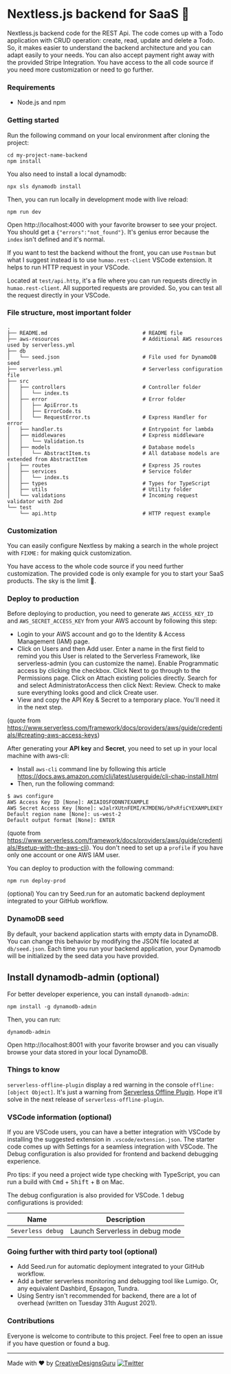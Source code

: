 # Nextless.js backend for SaaS 🚀

Nextless.js backend code for the REST Api. The code comes up with a Todo application with CRUD operation: create, read, update and delete a Todo. So, it makes easier to understand the backend architecture and you can adapt easily to your needs. You can also accept payment right away with the provided Stripe Integration. You have access to the all code source if you need more customization or need to go further.

### Requirements

- Node.js and npm

### Getting started

Run the following command on your local environment after cloning the project:

```
cd my-project-name-backend
npm install
```

You also need to install a local dynamodb:

```
npx sls dynamodb install
```

Then, you can run locally in development mode with live reload:

```
npm run dev
```

Open http://localhost:4000 with your favorite browser to see your project. You should get a `{"errors":"not_found"}`. It's genius error because the `index` isn't defined and it's normal.

If you want to test the backend without the front, you can use `Postman` but what I suggest instead is to use `humao.rest-client` VSCode extension. It helps to run HTTP request in your VSCode.

Located at `test/api.http`, it's a file where you can run requests directly in `humao.rest-client`. All supported requests are provided. So, you can test all the request directly in your VSCode.

### File structure, most important folder

```
.
├── README.md                               # README file
├── aws-resources                           # Additional AWS resources used by serverless.yml
├── db
│   └── seed.json                           # File used for DynamoDB seed
├── serverless.yml                          # Serverless configuration file
├── src
│   ├── controllers                         # Controller folder
│   │   └── index.ts
│   ├── error                               # Error folder
│   │   ├── ApiError.ts
│   │   ├── ErrorCode.ts
│   │   └── RequestError.ts                 # Express Handler for error
│   ├── handler.ts                          # Entrypoint for lambda
│   ├── middlewares                         # Express middleware
│   │   └── Validation.ts
│   ├── models                              # Database models
│   │   └── AbstractItem.ts                 # All database models are extended from AbstractItem
│   ├── routes                              # Express JS routes
│   ├── services                            # Service folder
│   │   └── index.ts
│   ├── types                               # Types for TypeScript
│   ├── utils                               # Utility folder
│   └── validations                         # Incoming request validator with Zod
└── test
    └── api.http                            # HTTP request example
```

### Customization

You can easily configure Nextless by making a search in the whole project with `FIXME:` for making quick customization.

You have access to the whole code source if you need further customization. The provided code is only example for you to start your SaaS products. The sky is the limit 🚀.

### Deploy to production

Before deploying to production, you need to generate `AWS_ACCESS_KEY_ID` and `AWS_SECRET_ACCESS_KEY` from your AWS account by following this step:

- Login to your AWS account and go to the Identity & Access Management (IAM) page.
- Click on Users and then Add user. Enter a name in the first field to remind you this User is related to the Serverless Framework, like serverless-admin (you can customize the name). Enable Programmatic access by clicking the checkbox. Click Next to go through to the Permissions page. Click on Attach existing policies directly. Search for and select AdministratorAccess then click Next: Review. Check to make sure everything looks good and click Create user.
- View and copy the API Key & Secret to a temporary place. You'll need it in the next step.

(quote from https://www.serverless.com/framework/docs/providers/aws/guide/credentials/#creating-aws-access-keys)

After generating your **API key** and **Secret**, you need to set up in your local machine with aws-cli:

- Install `aws-cli` command line by following this article https://docs.aws.amazon.com/cli/latest/userguide/cli-chap-install.html
- Then, run the following command:

```
$ aws configure
AWS Access Key ID [None]: AKIAIOSFODNN7EXAMPLE
AWS Secret Access Key [None]: wJalrXUtnFEMI/K7MDENG/bPxRfiCYEXAMPLEKEY
Default region name [None]: us-west-2
Default output format [None]: ENTER
```

(quote from https://www.serverless.com/framework/docs/providers/aws/guide/credentials/#setup-with-the-aws-cli). You don't need to set up a `profile` if you have only one account or one AWS IAM user.

You can deploy to production with the following command:

```
npm run deploy-prod
```

(optional) You can try Seed.run for an automatic backend deployment integrated to your GitHub workflow.

### DynamoDB seed

By default, your backend application starts with empty data in DynamoDB. You can change this behavior by modifying the JSON file located at `db/seed.json`. Each time you run your backend application, your Dynamodb will be initialized by the seed data you have provided.

## Install dynamodb-admin (optional)

For better developer experience, you can install `dynamodb-admin`:

```
npm install -g dynamodb-admin
```

Then, you can run:

```
dynamodb-admin
```

Open http://localhost:8001 with your favorite browser and you can visually browse your data stored in your local DynamoDB.

### Things to know

`serverless-offline-plugin` display a red warning in the console `offline: [object Object]`. It's just a warning from [Serverless Offline Plugin](https://github.com/dherault/serverless-offline/blob/b39e8cf23592ad8bca568566e10c3db3469a951b/src/utils/getHttpApiCorsConfig.js). Hope it'll solve in the next release of `serverless-offline-plugin`.

### VSCode information (optional)

If you are VSCode users, you can have a better integration with VSCode by installing the suggested extension in `.vscode/extension.json`. The starter code comes up with Settings for a seamless integration with VSCode. The Debug configuration is also provided for frontend and backend debugging experience.

Pro tips: if you need a project wide type checking with TypeScript, you can run a build with <kbd>Cmd</kbd> + <kbd>Shift</kbd> + <kbd>B</kbd> on Mac.

The debug configuration is also provided for VSCode. 1 debug configurations is provided:

| Name | Description |
| --- | ----------- |
| `Severless debug` | Launch Serverless in debug mode |

### Going further with third party tool (optional)

- Add Seed.run for automatic deployment integrated to your GitHub workflow.
- Add a better serverless monitoring and debugging tool like Lumigo. Or, any equivalent Dashbird, Epsagon, Tundra.
- Using Sentry isn't recommended for backend, there are a lot of overhead (written on Tuesday 31th August 2021).

### Contributions

Everyone is welcome to contribute to this project. Feel free to open an issue if you have question or found a bug.

---

Made with ♥ by [CreativeDesignsGuru](https://creativedesignsguru.com) [![Twitter](https://img.shields.io/twitter/url/https/twitter.com/cloudposse.svg?style=social&label=Follow%20%40Ixartz)](https://twitter.com/ixartz)
